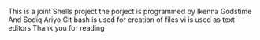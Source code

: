 This is a joint Shells project 
the porject is programmed by Ikenna Godstime And Sodiq Ariyo
Git bash is used for creation of files 
vi is used as text editors 
Thank you for reading
